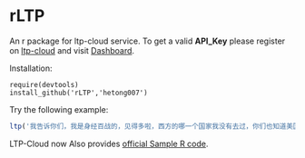 rLTP
====

An r package for ltp-cloud service. To get a valid **API_Key** please register on [ltp-cloud](http://www.ltp-cloud.com/) and visit [Dashboard](http://www.ltp-cloud.com/dashboard).

Installation:

```{r}
require(devtools)
install_github('rLTP','hetong007')
```

Try the following example:

```r
ltp('我告诉你们，我是身经百战的，见得多啦，西方的哪一个国家我没有去过，你们也知道美国的华莱士，比你们不知高到哪里去，我跟他谈笑风生，只是媒体也要提高自己知识水平，识得唔识得呀！你们有一个好，全世界甚么地方，你们跑得最快，但是问来问去的问题呀，too simple，sometimes naive，识得唔识得？',api_key='YourAPIKey')
```

LTP-Cloud now Also provides [official Sample R code](https://github.com/HIT-SCIR/ltp-cloud-api-tutorial/tree/master/R).